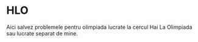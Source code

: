# HLO
Aici salvez problemele pentru olimpiada lucrate la cercul Hai La Olimpiada sau lucrate separat de mine.
